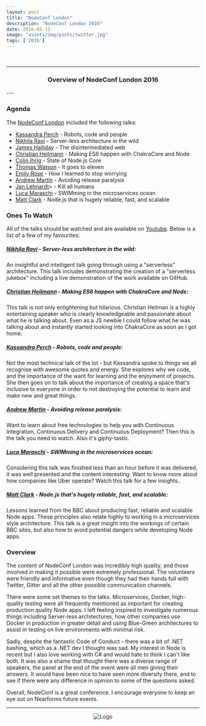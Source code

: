 ```yaml
---
layout: post
title: "NodeConf London"
description: "NodeConf London 2016"
date: 2016-05-11
image: "assets/img/posts/twitter.jpg"
tags: ['2016']
---
```


<br/>

----
<center>
<h3>Overview of NodeConf London 2016</h3>
</center>
--- 
<br/>


### Agenda
The [NodeConf London](http://london.nodeconf.com/) included the following talks:
* [Kassandra Perch](https://twitter.com/nodebotanist) - Robots, code and people
* [Nikhila Ravi](https://twitter.com/nikhilaravi) - Server-less architecture in the wild
* [James Halliday](https://twitter.com/substack) - The disintermediated web
* [Christian Heilmann](https://twitter.com/codepo8) - Making ES6 happen with ChakraCore and Node
* [Colin Ihrig](https://twitter.com/cjihrig) - State of Node.js Core
* [Thomas Watson](https://twitter.com/wa7son) - It goes to eleven
* [Emily Rose](https://twitter.com/nexxylove) - How I learned to stop worrying
* [Andrew Martin](https://twitter.com/sublimino) - Avoiding release paralysis
* [Jan Lehnardt](https://twitter.com/janl)> - Kill all humans
* [Luca Maraschi](https://twitter.com/lucamaraschi) - SWIMming in the microservices ocean
* [Matt Clark](https://twitter.com/matthew1000) - Node.js that is hugely reliable, fast, and scalable

### Ones To Watch

All of the talks should be watched and are available on [Youtube](https://www.youtube.com/playlist?list=PL0CdgOSSGlBYnHAl_DZoy9BWvdVQjNKE2). Below is a list of a few of my favourites:
##### [Nikhila Ravi](href="https://www.youtube.com/watch?v=SwJUH3Le91s) - Server-less architecture in the wild:
An insightful and intelligent talk going through using a "serverless" architecture. This talk includes demonstrating the creation of a "serverless jukebox" including a live demonstration of the work available on GitHub.

##### [Christian Heilmann](https://www.youtube.com/watch?v=jHTSCXQ3-hU) - Making ES6 happen with ChakraCore and Node:
This talk is not only enlightening but hilarious. Christian Heilman is a highly entertaining speaker who is clearly knowledgeable and passionate about what he is talking about. Even as a JS newbie I could follow what he was talking about and instantly started looking into ChakraCore as soon as I got home.

##### [Kassandra Perch](https://www.youtube.com/watch?v=edYnouynBxg) - Robots, code and people:
Not the most technical talk of the lot - but Kassandra spoke to things we all recognise with awesome quotes and energy. She explores why we code, and the importance of the want for learning and the enjoyment of projects. She then goes on to talk about the importance of creating a space that's inclusive to everyone in order to   not destroying the potential to learn and make new and great things.

##### [Andrew Martin](https://www.youtube.com/watch?v=vOMcJ3kRMVo) - Avoiding release paralysis:
Want to learn about free technologies to help you with Continuous Integration, Continuous Delivery and Continuous Deployment? Then this is the talk you need to watch. Also it's giphy-tastic.

##### [Luca Maraschi](https://www.youtube.com/watch?v=TK7eeL3RQ4M) - SWIMming in the microservices ocean:
Considering this talk was finished less than an hour before it was delivered, it was well presented and the content interesting. Want to know more about how companies like Uber operate? Watch this talk for a few insights..

##### [Matt Clark](https://www.youtube.com/watch?v=pxmXiKlh5OU) - Node.js that's hugely reliable, fast, and scalable:
Lessons learned from the BBC about producing fast, reliable and scalable Node apps. These principles also relate highly to working in a microservices style architecture. This talk is a great insight into the workings of certain BBC sites, but also how to avoid potential dangers while developing Node apps.

### Overview
The content of NodeConf London was incredibly high quality, and those involved in making it possible were extremely professional. The volunteers were friendly and informative even though they had their hands full with Twitter, Gitter and all the other possible communication channels.

There were some set themes to the talks. Microservices, Docker, high-quality testing were all frequently mentioned as important for creating production quality Node apps. I left feeling inspired to investigate numerous things including Server-less architectures, how other companies use Docker in production in greater detail and using Blue-Green architectures to assist in testing on live environments with minimal risk.

Sadly, despite the fantastic Code of Conduct - there was a bit of .NET bashing, which as a .NET dev I thought was sad. My interest in Node is recent but I also love working with C# and would hate to think I can't like both. It was also a shame that thought there was a diverse range of speakers, the panel at the end of the event were all men giving their answers. It would have been nice to have seen more diversity there, and to see if there were any difference in opinion to some of the questions asked.

Overall, NodeConf is a great conference. I encourage everyone to keep an eye out on Nearforms future events. 

---

<div style="text-align:center" markdown="1">
<img src="{{site.baseurl}}/assets/img/logo.png" alt="Logo">
</div>